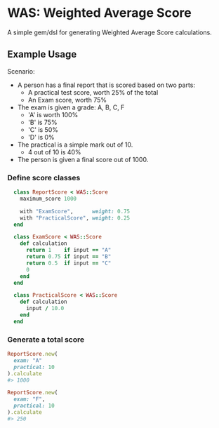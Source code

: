 # WAS: Weighted Average Score

A simple gem/dsl for generating Weighted Average Score calculations.

## Example Usage

Scenario:
* A person has a final report that is scored based on two parts:
  * A practical test score, worth 25% of the total
  * An Exam score, worth 75%
* The exam is given a grade: A, B, C, F
  * 'A' is worth 100%
  * 'B' is 75%
  * 'C' is 50%
  * 'D' is 0%
* The practical is a simple mark out of 10.
  * 4 out of 10 is 40% 
* The person is given a final score out of 1000.  

### Define score classes

```ruby
  class ReportScore < WAS::Score
    maximum_score 1000

    with "ExamScore",      weight: 0.75
    with "PracticalScore", weight: 0.25
  end

  class ExamScore < WAS::Score
    def calculation
      return 1    if input == "A"
      return 0.75 if input == "B"
      return 0.5  if input == "C"
      0
    end
  end

  class PracticalScore < WAS::Score
    def calculation
      input / 10.0
    end
  end
```

### Generate a total score

```ruby
ReportScore.new(
  exam: "A"
  practical: 10
).calculate
#> 1000

ReportScore.new(
  exam: "F",
  practical: 10
).calculate
#> 250
````
